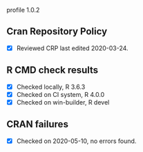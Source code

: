 profile 1.0.2

## Cran Repository Policy

- [x] Reviewed CRP last edited 2020-03-24.

## R CMD check results

- [x] Checked locally, R 3.6.3
- [x] Checked on CI system, R 4.0.0
- [x] Checked on win-builder, R devel

## CRAN failures

- [x] Checked on 2020-05-10, no errors found.
